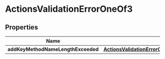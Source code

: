 
# ActionsValidationErrorOneOf3

## Properties
| Name | Type | Description | Notes |
| ------------ | ------------- | ------------- | ------------- |
| **addKeyMethodNameLengthExceeded** | [**ActionsValidationErrorOneOf3AddKeyMethodNameLengthExceeded**](ActionsValidationErrorOneOf3AddKeyMethodNameLengthExceeded.md) |  |  |



